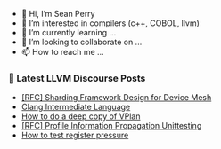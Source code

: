 - 👋 Hi, I’m Sean Perry
- 👀 I’m interested in compilers (c++, COBOL, llvm)
- 🌱 I’m currently learning ...
- 💞️ I’m looking to collaborate on ...
- 📫 How to reach me ...

<!---
s66perry/s66perry is a ✨ special ✨ repository because its `README.md` (this file) appears on your GitHub profile.
You can click the Preview link to take a look at your changes.
--->
### 📕 Latest LLVM Discourse Posts

<!-- DISCOURSE-LLVM:START -->
- [[RFC] Sharding Framework Design for Device Mesh](https://discourse.llvm.org/t/rfc-sharding-framework-design-for-device-mesh/73533#post_14)
- [Clang Intermediate Language](https://discourse.llvm.org/t/clang-intermediate-language/51268#post_7)
- [How to do a deep copy of VPlan](https://discourse.llvm.org/t/how-to-do-a-deep-copy-of-vplan/73621#post_3)
- [[RFC] Profile Information Propagation Unittesting](https://discourse.llvm.org/t/rfc-profile-information-propagation-unittesting/73595#post_2)
- [How to test register pressure](https://discourse.llvm.org/t/how-to-test-register-pressure/73624#post_1)
<!-- DISCOURSE-LLVM:END -->
